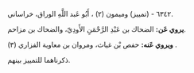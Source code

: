 ٦٣٤٢ - (تمييز) وميمون (٢) ، أَبُو عَبد اللَّهِ الوراق، خراساني.

**يروي عَن:** الضحاك بن عَبْدِ الرَّحْمَنِ الأَودِيّ، والضحاك بن مزاحم.

**ويروي عَنه:** حفص بْن غياث، ومروان بن معاوية الفزاري (٣) .

ذكرناهما للتمييز بينهم.